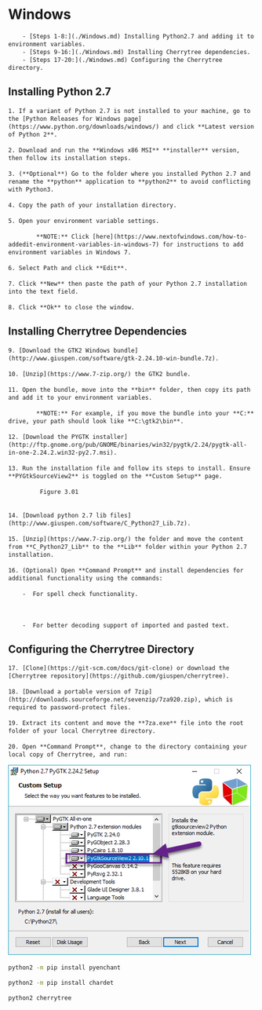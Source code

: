 
# Windows


		- [Steps 1-8:](./Windows.md) Installing Python2.7 and adding it to environment variables.
		- [Steps 9-16:](./Windows.md) Installing Cherrytree dependencies.
		- [Steps 17-20:](./Windows.md) Configuring the Cherrytree directory.

 ## Installing Python 2.7

	1. If a variant of Python 2.7 is not installed to your machine, go to the [Python Releases for Windows page](https://www.python.org/downloads/windows/) and click **Latest version of Python 2**.

	2. Download and run the **Windows x86 MSI** **installer** version, then follow its installation steps.

	3. (**Optional**) Go to the folder where you installed Python 2.7 and rename the **python** application to **python2** to avoid conflicting with Python3.

	4. Copy the path of your installation directory.

	5. Open your environment variable settings.

			**NOTE:** Click [here](https://www.nextofwindows.com/how-to-addedit-environment-variables-in-windows-7) for instructions to add environment variables in Windows 7.

	6. Select Path and click **Edit**.

	7. Click **New** then paste the path of your Python 2.7 installation into the text field.

	8. Click **Ok** to close the window.


 ## Installing Cherrytree Dependencies

	9. [Download the GTK2 Windows bundle](http://www.giuspen.com/software/gtk-2.24.10-win-bundle.7z).

	10. [Unzip](https://www.7-zip.org/) the GTK2 bundle.

	11. Open the bundle, move into the **bin** folder, then copy its path and add it to your environment variables.
	
			**NOTE:** For example, if you move the bundle into your **C:** drive, your path should look like **C:\gtk2\bin**.

	12. [Download the PYGTK installer](http://ftp.gnome.org/pub/GNOME/binaries/win32/pygtk/2.24/pygtk-all-in-one-2.24.2.win32-py2.7.msi).

	13. Run the installation file and follow its steps to install. Ensure **PYGtkSourceView2** is toggled on the **Custom Setup** page.
	
			 Figure 3.01
			

	14. [Download python 2.7 lib files](http://www.giuspen.com/software/C_Python27_Lib.7z).

	15. [Unzip](https://www.7-zip.org/) the folder and move the content from **C_Python27_Lib** to the **Lib** folder within your Python 2.7 installation.

	16. (Optional) Open **Command Prompt** and install dependencies for additional functionality using the commands:
	
		-  For spell check functionality.
		
		
		
		-  For better decoding support of imported and pasted text.
		
		


 ## Configuring the Cherrytree Directory

	17. [Clone](https://git-scm.com/docs/git-clone) or download the [Cherrytree repository](https://github.com/giuspen/cherrytree).

	18. [Download a portable version of 7zip](http://downloads.sourceforge.net/sevenzip/7za920.zip), which is required to password-protect files.

	19. Extract its content and move the **7za.exe** file into the root folder of your local Cherrytree directory.

	20. Open **Command Prompt**, change to the directory containing your local copy of Cherrytree, and run:
	

![unnamed_bd9c66b3ad3c4d6d9a3d1fa7bc8960a9](./unnamed_bd9c66b3ad3c4d6d9a3d1fa7bc8960a9.png)

```sh
python2 -m pip install pyenchant
```

```sh
python2 -m pip install chardet
```

```sh
python2 cherrytree
```
